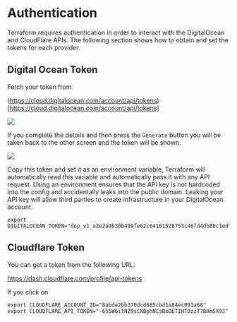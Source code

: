 # Authentication

Terraform requires authentication in order to interact with the DigitalOcean and CloudFlare APIs. The following section shows how to obtain
and set the tokens for each provider.

## Digital Ocean Token

Fetch your token from 

(https://cloud.digitalocean.com/account/api/tokens)[https://cloud.digitalocean.com/account/api/tokens]

![](image/do_1.jpg)

If you complete the details and then press the `Generate` button you will be taken back to the other screen and the token will
be shown.

![](image/do_2.jpg)

Copy this token and set it as an environment variable, Terraform will automatically read this variable and automatically
pass it with any API request. Using an environment ensures that the API key is not hardcoded into the config and accidentally
leaks into the public domain. Leaking your API key will allow third parties to create infrastructure in your DigitalOcean
account.

```shell
export DIGITALOCEAN_TOKEN="dop_v1_a2e2a9b30b499fe62c64101528753c46fd4db80c1edfd3f5df2485c86344b78c"
```

## Cloudflare Token

You can get a token from the following URL:

https://dash.cloudflare.com/profile/api-tokens

If you click on 

```shell
export CLOUDFLARE_ACCOUNT_ID="8abde2bb370dcd685cbd1a84ec091a68"
export CLOUDFLARE_API_TOKEN="-655W6itNZ9sCKBphNCsBxOETIHTDzzT7BHmSX9J"
```
